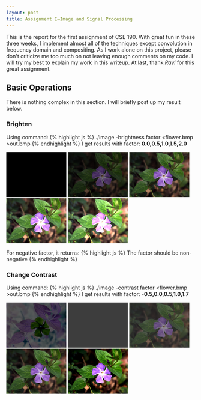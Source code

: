 ```yaml
---
layout: post
title: Assignment I—Image and Signal Processing
---
```

This is the report for the first assignment of CSE 190. With great fun in these three weeks, I implement almost all of the techniques except convolution in frequency domain and compositing. As I work alone on this project, please don't criticize me too much on not leaving enough comments on my code. I will try my best to explain my work in this writeup. At last, thank *Ravi* for this great assignment.

## Basic Operations
There is nothing complex in this section. I will briefly post up my result below. 

### Brighten
Using command:
{% highlight js %}
./image -brightness factor <flower.bmp >out.bmp
{% endhighlight %} 
I get results with factor: **0.0,0.5,1.0,1.5,2.0**

<img src="../img/bri0.bmp" style="display:inline"/>
<img src="../img/bri0.5.bmp" style="display:inline"/>
<img src="../img/bri1.bmp" style="display:inline"/>
<img src="../img/bri1.5.bmp" style="display:inline"/>
<img src="../img/bri2.bmp" style="display:inline"/>

For negative factor, it returns:
{% highlight js %}
The factor should be non-negative
{% endhighlight %} 

### Change Contrast
Using command:
{% highlight js %}
./image -contrast factor <flower.bmp >out.bmp
{% endhighlight %} 
I get results with factor: **-0.5,0.0,0.5,1.0,1.7** 

<img src="../img/contr-0.5.bmp" style="display:inline"/>
<img src="../img/contr0.0.bmp" style="display:inline"/>
<img src="../img/contr0.5.bmp" style="display:inline"/>
<img src="../img/contr1.0.bmp" style="display:inline"/>
<img src="../img/contr1.7.bmp" style="display:inline"/>


